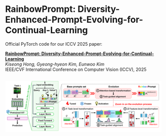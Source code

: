 # RainbowPrompt: Diversity-Enhanced-Prompt-Evolving-for-Continual-Learning

Official PyTorch code for our ICCV 2025 paper:

**[RainbowPrompt: Diversity-Enhanced-Prompt-Evolving-for-Continual-Learning](https://www.arxiv.org/abs/2507.22553)**  
*Kiseong Hong, Gyeong-hyeon Kim, Eunwoo Kim*  
IEEE/CVF International Conference on Computer Vision (ICCV), 2025


![RainbowPrompt Overview](./Overview.png)
---

